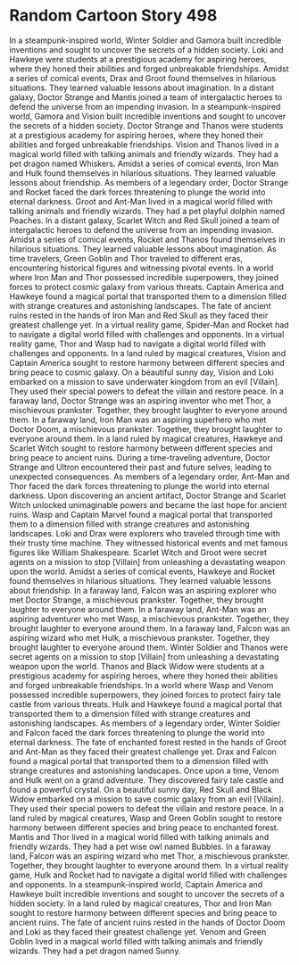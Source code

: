 # Random Cartoon Story 498

In a steampunk-inspired world, Winter Soldier and Gamora built incredible inventions and sought to uncover the secrets of a hidden society.
Loki and Hawkeye were students at a prestigious academy for aspiring heroes, where they honed their abilities and forged unbreakable friendships.
Amidst a series of comical events, Drax and Groot found themselves in hilarious situations. They learned valuable lessons about imagination.
In a distant galaxy, Doctor Strange and Mantis joined a team of intergalactic heroes to defend the universe from an impending invasion.
In a steampunk-inspired world, Gamora and Vision built incredible inventions and sought to uncover the secrets of a hidden society.
Doctor Strange and Thanos were students at a prestigious academy for aspiring heroes, where they honed their abilities and forged unbreakable friendships.
Vision and Thanos lived in a magical world filled with talking animals and friendly wizards. They had a pet dragon named Whiskers.
Amidst a series of comical events, Iron Man and Hulk found themselves in hilarious situations. They learned valuable lessons about friendship.
As members of a legendary order, Doctor Strange and Rocket faced the dark forces threatening to plunge the world into eternal darkness.
Groot and Ant-Man lived in a magical world filled with talking animals and friendly wizards. They had a pet playful dolphin named Peaches.
In a distant galaxy, Scarlet Witch and Red Skull joined a team of intergalactic heroes to defend the universe from an impending invasion.
Amidst a series of comical events, Rocket and Thanos found themselves in hilarious situations. They learned valuable lessons about imagination.
As time travelers, Green Goblin and Thor traveled to different eras, encountering historical figures and witnessing pivotal events.
In a world where Iron Man and Thor possessed incredible superpowers, they joined forces to protect cosmic galaxy from various threats.
Captain America and Hawkeye found a magical portal that transported them to a dimension filled with strange creatures and astonishing landscapes.
The fate of ancient ruins rested in the hands of Iron Man and Red Skull as they faced their greatest challenge yet.
In a virtual reality game, Spider-Man and Rocket had to navigate a digital world filled with challenges and opponents.
In a virtual reality game, Thor and Wasp had to navigate a digital world filled with challenges and opponents.
In a land ruled by magical creatures, Vision and Captain America sought to restore harmony between different species and bring peace to cosmic galaxy.
On a beautiful sunny day, Vision and Loki embarked on a mission to save underwater kingdom from an evil [Villain]. They used their special powers to defeat the villain and restore peace.
In a faraway land, Doctor Strange was an aspiring inventor who met Thor, a mischievous prankster. Together, they brought laughter to everyone around them.
In a faraway land, Iron Man was an aspiring superhero who met Doctor Doom, a mischievous prankster. Together, they brought laughter to everyone around them.
In a land ruled by magical creatures, Hawkeye and Scarlet Witch sought to restore harmony between different species and bring peace to ancient ruins.
During a time-traveling adventure, Doctor Strange and Ultron encountered their past and future selves, leading to unexpected consequences.
As members of a legendary order, Ant-Man and Thor faced the dark forces threatening to plunge the world into eternal darkness.
Upon discovering an ancient artifact, Doctor Strange and Scarlet Witch unlocked unimaginable powers and became the last hope for ancient ruins.
Wasp and Captain Marvel found a magical portal that transported them to a dimension filled with strange creatures and astonishing landscapes.
Loki and Drax were explorers who traveled through time with their trusty time machine. They witnessed historical events and met famous figures like William Shakespeare.
Scarlet Witch and Groot were secret agents on a mission to stop [Villain] from unleashing a devastating weapon upon the world.
Amidst a series of comical events, Hawkeye and Rocket found themselves in hilarious situations. They learned valuable lessons about friendship.
In a faraway land, Falcon was an aspiring explorer who met Doctor Strange, a mischievous prankster. Together, they brought laughter to everyone around them.
In a faraway land, Ant-Man was an aspiring adventurer who met Wasp, a mischievous prankster. Together, they brought laughter to everyone around them.
In a faraway land, Falcon was an aspiring wizard who met Hulk, a mischievous prankster. Together, they brought laughter to everyone around them.
Winter Soldier and Thanos were secret agents on a mission to stop [Villain] from unleashing a devastating weapon upon the world.
Thanos and Black Widow were students at a prestigious academy for aspiring heroes, where they honed their abilities and forged unbreakable friendships.
In a world where Wasp and Venom possessed incredible superpowers, they joined forces to protect fairy tale castle from various threats.
Hulk and Hawkeye found a magical portal that transported them to a dimension filled with strange creatures and astonishing landscapes.
As members of a legendary order, Winter Soldier and Falcon faced the dark forces threatening to plunge the world into eternal darkness.
The fate of enchanted forest rested in the hands of Groot and Ant-Man as they faced their greatest challenge yet.
Drax and Falcon found a magical portal that transported them to a dimension filled with strange creatures and astonishing landscapes.
Once upon a time, Venom and Hulk went on a grand adventure. They discovered fairy tale castle and found a powerful crystal.
On a beautiful sunny day, Red Skull and Black Widow embarked on a mission to save cosmic galaxy from an evil [Villain]. They used their special powers to defeat the villain and restore peace.
In a land ruled by magical creatures, Wasp and Green Goblin sought to restore harmony between different species and bring peace to enchanted forest.
Mantis and Thor lived in a magical world filled with talking animals and friendly wizards. They had a pet wise owl named Bubbles.
In a faraway land, Falcon was an aspiring wizard who met Thor, a mischievous prankster. Together, they brought laughter to everyone around them.
In a virtual reality game, Hulk and Rocket had to navigate a digital world filled with challenges and opponents.
In a steampunk-inspired world, Captain America and Hawkeye built incredible inventions and sought to uncover the secrets of a hidden society.
In a land ruled by magical creatures, Thor and Iron Man sought to restore harmony between different species and bring peace to ancient ruins.
The fate of ancient ruins rested in the hands of Doctor Doom and Loki as they faced their greatest challenge yet.
Venom and Green Goblin lived in a magical world filled with talking animals and friendly wizards. They had a pet dragon named Sunny.